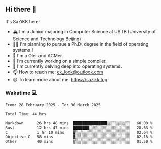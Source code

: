 ## Hi there 👋

It's SaZiKK here!

- 🏔️ I'm a Junior majoring in Computer Science  at USTB (University of Science and Technology Beijing).
- 🧑‍🎓 I'm planning to pursue a Ph.D. degree in the field of operating systems！
- 🚀 I'm a OIer and ACMer.
- 🔭 I’m currently working on a simple compiler.
- 🌱 I'm currently delving deep into operating systems.
- 📫 How to reach me: ck_look@outlook.com
- 😄 To learn more about me: https://sazikk.top

  
<!--
**SaZiKK/SaZiKK** is a ✨ _special_ ✨ repository because its `README.md` (this file) appears on your GitHub profile.

Here are some ideas to get you started:

- 🔭 I’m currently working on ...
- 🌱 I’m currently learning ...
- 👯 I’m looking to collaborate on ...
- 🤔 I’m looking for help with ...
- 💬 Ask me about ...
- 📫 How to reach me: ...
- 😄 Pronouns: ...
- ⚡ Fun fact: ...
-->

### Wakatime 💻

<!--START_SECTION:waka-->

```txt
From: 28 February 2025 - To: 30 March 2025

Total Time: 44 hrs

Markdown      26 hrs 48 mins  ███████████████░░░░░░░░░░   60.00 %
Rust          12 hrs 47 mins  ███████░░░░░░░░░░░░░░░░░░   28.63 %
C             1 hr 10 mins    ▓░░░░░░░░░░░░░░░░░░░░░░░░   02.64 %
Objective-C   58 mins         ▓░░░░░░░░░░░░░░░░░░░░░░░░   02.18 %
Other         40 mins         ▒░░░░░░░░░░░░░░░░░░░░░░░░   01.50 %
```

<!--END_SECTION:waka-->
